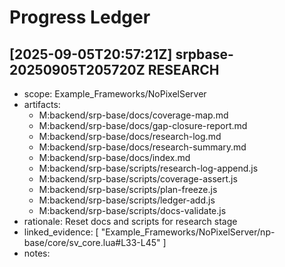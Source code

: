 # Progress Ledger
## [2025-09-05T20:57:21Z] srpbase-20250905T205720Z RESEARCH
- scope: Example_Frameworks/NoPixelServer
- artifacts:
  - M:backend/srp-base/docs/coverage-map.md
  - M:backend/srp-base/docs/gap-closure-report.md
  - M:backend/srp-base/docs/research-log.md
  - M:backend/srp-base/docs/research-summary.md
  - M:backend/srp-base/docs/index.md
  - M:backend/srp-base/scripts/research-log-append.js
  - M:backend/srp-base/scripts/coverage-assert.js
  - M:backend/srp-base/scripts/plan-freeze.js
  - M:backend/srp-base/scripts/ledger-add.js
  - M:backend/srp-base/scripts/docs-validate.js
- rationale: Reset docs and scripts for research stage
- linked_evidence: [ "Example_Frameworks/NoPixelServer/np-base/core/sv_core.lua#L33-L45" ]
- notes: 
